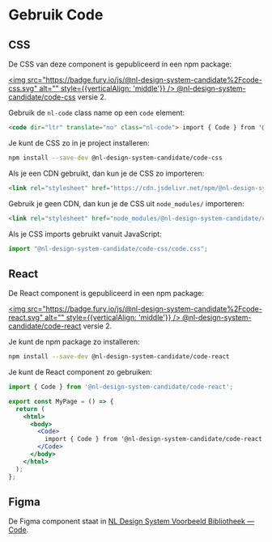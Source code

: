 # Gebruik Code

## CSS

De CSS van deze component is gepubliceerd in een npm package:

[<img src="https://badge.fury.io/js/@nl-design-system-candidate%2Fcode-css.svg" alt="" style={{verticalAlign: 'middle'}} /> @nl-design-system-candidate/code-css](https://www.npmjs.com/package/@nl-design-system-candidate/code-css)
versie 2.

Gebruik de `nl-code` class name op een `code` element:

```html
<code dir="ltr" translate="no" class="nl-code"> import { Code } from '@nl-design-system-candidate/code-react'; </code>
```

Je kunt de CSS zo in je project installeren:

```sh
npm install --save-dev @nl-design-system-candidate/code-css
```

Als je een CDN gebruikt, dan kun je de CSS zo importeren:

```html
<link rel="stylesheet" href="https://cdn.jsdelivr.net/npm/@nl-design-system-candidate/code-css@2/dist/code.css" />
```

Gebruik je geen CDN, dan kun je de CSS uit `node_modules/` importeren:

```html
<link rel="stylesheet" href="node_modules/@nl-design-system-candidate/code-css/dist/code.css" />
```

Als je CSS imports gebruikt vanuit JavaScript:

```js
import "@nl-design-system-candidate/code-css/code.css";
```

## React

De React component is gepubliceerd in een npm package:

[<img src="https://badge.fury.io/js/@nl-design-system-candidate%2Fcode-react.svg" alt="" style={{verticalAlign: 'middle'}} /> @nl-design-system-candidate/code-react](https://www.npmjs.com/package/@nl-design-system-candidate/code-react)
versie 2.

Je kunt de npm package zo installeren:

```sh
npm install --save-dev @nl-design-system-candidate/code-react
```

Je kunt de React component zo gebruiken:

```jsx
import { Code } from '@nl-design-system-candidate/code-react';

export const MyPage = () => {
  return (
    <html>
      <body>
        <Code>
          import { Code } from '@nl-design-system-candidate/code-react';
        </Code>
      </body>
    </html>
  );
};
```

## Figma

De Figma component staat in [NL Design System Voorbeeld Bibliotheek — Code](https://www.figma.com/design/shhwGcqPLi2CapK0P1zz8O/NLDS---Voorbeeld---Bibliotheek?node-id=16013-20509&t=j0HWpfOYWPeYBX0r-4).
